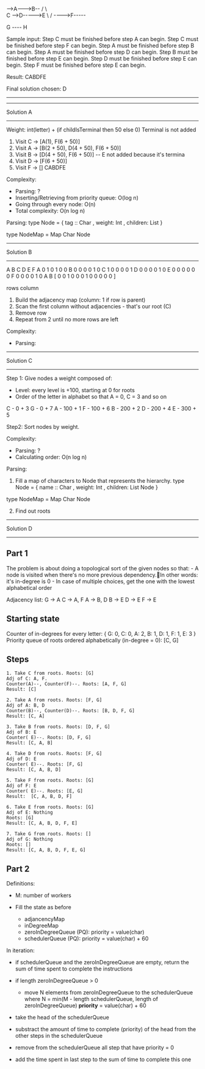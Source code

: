  -->A--->B--
 /    \      \
C      -->D----->E
 \           /
  ---->F-----

G ---- H

Sample input:
Step C must be finished before step A can begin.
Step C must be finished before step F can begin.
Step A must be finished before step B can begin.
Step A must be finished before step D can begin.
Step B must be finished before step E can begin.
Step D must be finished before step E can begin.
Step F must be finished before step E can begin.

Result: CABDFE

Final solution chosen: D

----

**********
Solution A
**********

Weight: int(letter) + (if childIsTerminal then 50 else 0)
Terminal is not added

1. Visit C -> [A(1), F(6 + 50)]
2. Visit A -> [B(2 + 50), D(4 + 50), F(6 + 50)]
3. Visit B -> [D(4 + 50), F(6 + 50)] -- E not added because it's termina
4. Visit D -> [F(6 + 50)]
5. Visit F -> []
CABDFE

Complexity: 
- Parsing: ?
- Inserting/Retrieving from priority queue: O(log n)
- Going through every node: O(n)
- Total complexity: O(n log n)

Parsing:
type Node =
  { tag :: Char
  , weight: Int
  , children: List
  }

type NodeMap = Map Char Node

**********
Solution B
**********
  A B C D E F
A 0 1 0 1 0 0
B 0 0 0 0 1 0
C 1 0 0 0 0 1
D 0 0 0 0 1 0
E 0 0 0 0 0 0
F 0 0 0 0 1 0
  A           B
[ 0 0 1 0 0 0 1 0 0 0 0 0 ]

rows 
column 

1. Build the adjacency map (column: 1 if row is parent)
  2. Scan the first column without adjacencies - that's our root (C)
  3. Remove row
  4. Repeat from 2 until no more rows are left

Complexity:
- Parsing:

**********
Solution C
**********

Step 1:
Give nodes a weight composed of:
- Level: every level is +100, starting at 0 for roots
- Order of the letter in alphabet so that A = 0, C = 3 and so on

C - 0 + 3
G - 0 + 7
A - 100 + 1
F - 100 + 6
B - 200 + 2
D - 200 + 4
E - 300 + 5

Step2:
Sort nodes by weight.

Complexity:
- Parsing: ?
- Calculating order: O(n log n)

Parsing:

1. Fill a map of characters to Node that represents the hierarchy.
type Node =
  { name :: Char
  , weight: Int
  , children: List Node
  }

type NodeMap = Map Char Node

2. Find out roots


**********
Solution D
**********

Part 1
------

The problem is about doing a topological sort of the given nodes so that:
	- A node is visited when there's no more previous dependency.In other words: it's in-degree is 0
	- In case of multiple choices, get the one with the lowest alphabetical order

Adjacency list:
G -> A
C -> A, F
A -> B, D
B -> E
D -> E
F -> E

Starting state
------------------
Counter of in-degrees for every letter: {  G: 0, C: 0, A: 2, B: 1, D: 1, F: 1, E: 3 }
Priority queue of roots ordered alphabetically (in-degree = 0): [C, G]

Steps
-------

	1. Take C from roots. Roots: [G]
	Adj of C: A, F. 
	Counter(A)--, Counter(F)--. Roots: [A, F, G]
	Result: [C]

	2. Take A from roots. Roots: [F, G]
	Adj of A: B, D
	Counter(B)--, Counter(D)--. Roots: [B, D, F, G]
	Result: [C, A]

	3. Take B from roots. Roots: [D, F, G]
	Adj of B: E
	Counter( E)--. Roots: [D, F, G]
	Result: [C, A, B]
	
	4. Take D from roots. Roots: [F, G]
	Adj of D: E
	Counter( E)--. Roots: [F, G]
	Result: [C, A, B, D]
	
	5. Take F from roots. Roots: [G]
	Adj of F: E
	Counter( E)--. Roots: [E, G]
	Result:  [C, A, B, D, F]
	
	6. Take E from roots. Roots: [G]
	Adj of E: Nothing
	Roots: [G]
	Result: [C, A, B, D, F, E]
	
	7. Take G from roots. Roots: []
	Adj of G: Nothing
	Roots: []
	Result: [C, A, B, D, F, E, G]

Part 2
------
Definitions:
- M: number of workers

- Fill the state as before
  - adjancencyMap
  - inDegreeMap
  - zeroInDegreeQueue (PQ): priority = value(char)
  - schedulerQueue (PQ): priority = value(char) + 60

In iteration:
- if schedulerQueue and the zeroInDegreeQueue are empty, return the sum of time spent to complete the instructions

- if length zeroInDegreeQueue > 0
	- move N elements from zeroInDegreeQueue to the schedulerQueue
		where 
			N = min(M - length schedulerQueue, length of zeroInDegreeQueue)
			**priority** = value(char) + 60
- take the head of the schedulerQueue
- substract the amount of time to complete (priority) of the head from the other steps in the schedulerQueue
- remove from the schedulerQueue all step that have priority = 0
- add the time spent in last step to the sum of time to complete this one

